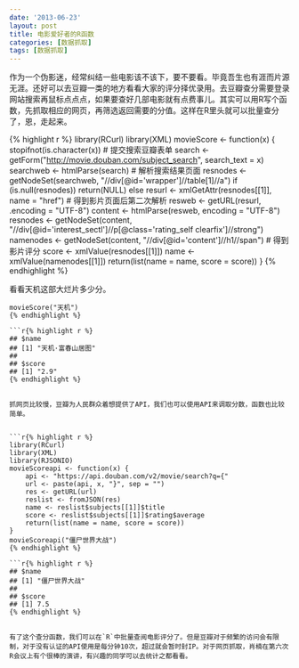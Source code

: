 ```yaml
---
date: '2013-06-23'
layout: post
title: 电影爱好者的R函数
categories: [数据抓取]
tags: [数据抓取]
---
```


作为一个伪影迷，经常纠结一些电影该不该下，要不要看。毕竟吾生也有涯而片源无涯。还好可以去豆瓣一类的地方看看大家的评分择优录用。去豆瓣查分需要登录网站搜索再鼠标点点点，如果要查好几部电影就有点费事儿。其实可以用R写个函数，先抓取相应的网页，再筛选返回需要的分值。这样在R里头就可以批量查分了，恩，走起来。

<!-- more -->

{% highlight r %}
library(RCurl)
library(XML)
movieScore <- function(x) {
    stopifnot(is.character(x))
    # 提交搜索豆瓣表单
    search <- getForm("http://movie.douban.com/subject_search", search_text = x)
    searchweb <- htmlParse(search)
    # 解析搜索结果页面
    resnodes <- getNodeSet(searchweb, "//div[@id='wrapper']//table[1]//a")
    if (is.null(resnodes)) 
        return(NULL) else resurl <- xmlGetAttr(resnodes[[1]], name = "href")
    # 得到影片页面后第二次解析
    resweb <- getURL(resurl, .encoding = "UTF-8")
    content <- htmlParse(resweb, encoding = "UTF-8")
    resnodes <- getNodeSet(content, "//div[@id='interest_sectl']//p[@class='rating_self clearfix']//strong")
    namenodes <- getNodeSet(content, "//div[@id='content']//h1//span")
    # 得到影片评分
    score <- xmlValue(resnodes[[1]])
    name <- xmlValue(namenodes[[1]])
    return(list(name = name, score = score))
}
{% endhighlight %}


看看天机这部大烂片多少分。

```r{% highlight r %}
movieScore("天机")
{% endhighlight %}

```r{% highlight r %}
## $name
## [1] "天机·富春山居图"
## 
## $score
## [1] "2.9"
{% endhighlight %}


抓网页比较慢，豆瓣为人民群众着想提供了API，我们也可以使用API来调取分数，函数也比较简单。


```r{% highlight r %}
library(RCurl)
library(XML)
library(RJSONIO)
movieScoreapi <- function(x) {
    api <- "https://api.douban.com/v2/movie/search?q={"
    url <- paste(api, x, "}", sep = "")
    res <- getURL(url)
    reslist <- fromJSON(res)
    name <- reslist$subjects[[1]]$title
    score <- reslist$subjects[[1]]$rating$average
    return(list(name = name, score = score))
}
movieScoreapi("僵尸世界大战")
{% endhighlight %}

```r{% highlight r %}
## $name
## [1] "僵尸世界大战"
## 
## $score
## [1] 7.5
{% endhighlight %}


有了这个查分函数，我们可以在`R`中批量查阅电影评分了。但是豆瓣对于频繁的访问会有限制，对于没有认证的API使用是每分钟10次，超过就会暂时封IP。对于网页抓取，肖楠在第六次R会议上有个很棒的演讲，有兴趣的同学可以去统计之都看看。
